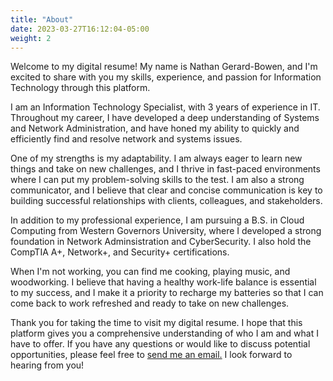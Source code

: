 ```yaml
---
title: "About"
date: 2023-03-27T16:12:04-05:00
weight: 2
---
```


Welcome to my digital resume! My name is Nathan Gerard-Bowen, and I'm excited to share with you my skills, experience, and passion for Information Technology through this platform.

I am an Information Technology Specialist, with 3 years of experience in IT. Throughout my career, I have developed a deep understanding of Systems and Network Administration, and have honed my ability to quickly and efficiently find and resolve network and systems issues.

One of my strengths is my adaptability. I am always eager to learn new things and take on new challenges, and I thrive in fast-paced environments where I can put my problem-solving skills to the test. I am also a strong communicator, and I believe that clear and concise communication is key to building successful relationships with clients, colleagues, and stakeholders.

In addition to my professional experience, I am pursuing a B.S. in Cloud Computing from Western Governors University, where I developed a strong foundation in Network Adminsistration and CyberSecurity. I also hold the CompTIA A+, Network+, and Security+ certifications.

When I'm not working, you can find me cooking, playing music, and woodworking. I believe that having a healthy work-life balance is essential to my success, and I make it a priority to recharge my batteries so that I can come back to work refreshed and ready to take on new challenges.

Thank you for taking the time to visit my digital resume. I hope that this platform gives you a comprehensive understanding of who I am and what I have to offer. If you have any questions or would like to discuss potential opportunities, please feel free to [send me an email.](mailto:nathan@nategb.com) I look forward to hearing from you!
